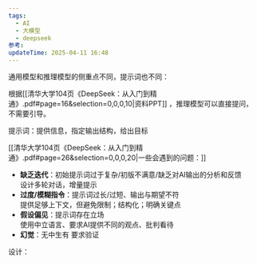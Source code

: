 ```yaml
---
tags:
  - AI
  - 大模型
  - deepseek
参考:
updateTime: 2025-04-11 16:48
---
```

通用模型和推理模型的侧重点不同，提示词也不同：
	 
根据[[清华大学104页《DeepSeek：从入门到精通》.pdf#page=16&selection=0,0,0,10|资料PPT]] ，推理模型可以直接提问，不需要引导。  

提示词：提供信息，指定输出结构，给出目标  

[[清华大学104页《DeepSeek：从入门到精通》.pdf#page=26&selection=0,0,0,20|一些会遇到的问题：]]
- **缺乏迭代**：初始提示词过于复杂/初版不满意/缺乏对AI输出的分析和反馈  
	 设计多轮对话，增量提示
- **过度/模糊指令**：提示词过长/过短、输出与期望不符  
	 提供足够上下文，但避免限制；结构化；明确关键点
- **假设偏见**：提示词存在立场  
	 使用中立语言、要求AI提供不同的观点、批判看待
- **幻觉**：无中生有
	 要求验证

设计：


